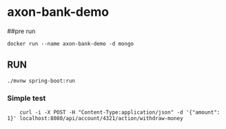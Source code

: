 # axon-bank-demo

##pre run

    docker run --name axon-bank-demo -d mongo
    
## RUN

    ./mvnw spring-boot:run


### Simple test
        curl -i -X POST -H "Content-Type:application/json" -d '{"amount": 1}' localhost:8080/api/account/4321/action/withdraw-money